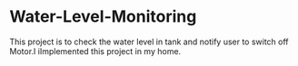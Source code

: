 # Water-Level-Monitoring
This project is to check the water level in tank and notify user to switch off Motor.I iImplemented this project in my home.
